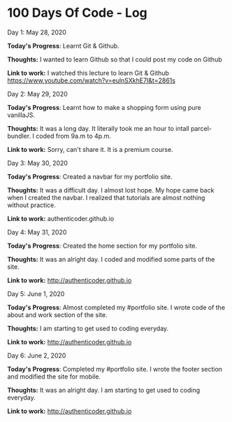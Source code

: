 # 100 Days Of Code - Log

Day 1: May 28, 2020

**Today's Progress**: Learnt Git & Github.

**Thoughts:** I wanted to learn Github so that I could post my code on Github

**Link to work:** I watched this lecture to learn Git & Github https://www.youtube.com/watch?v=eulnSXkhE7I&t=2861s

Day 2: May 29, 2020

**Today's Progress**: Learnt how to make a shopping form using pure vanillaJS.

**Thoughts:** It was a long day. It literally took me an hour to intall parcel-bundler. I coded from 9a.m to 4p.m. 

**Link to work:** Sorry, can't share it. It is a premium course.

Day 3: May 30, 2020

**Today's Progress**: Created a navbar for my portfolio site. 

**Thoughts:** It was a difficult day. I almost lost hope. My hope came back when I created the navbar. I realized that tutorials are almost nothing without practice. 

**Link to work:** authenticoder.github.io

Day 4: May 31, 2020

**Today's Progress**: Created the home section for my portfolio site. 

**Thoughts:** It was an alright day. I coded and modified some parts of the site.  

**Link to work:** http://authenticoder.github.io

Day 5: June 1, 2020

**Today's Progress**: Almost completed my #portfolio site. I wrote code of the about and work section of the site.

**Thoughts:** I am starting to get used to coding everyday.

**Link to work:** http://authenticoder.github.io


Day 6: June 2, 2020

**Today's Progress**: Completed my #portfolio site. I wrote the footer section and modified the site for mobile.

**Thoughts:** It was an alright day. I am starting to get used to coding everyday.

**Link to work:** http://authenticoder.github.io

